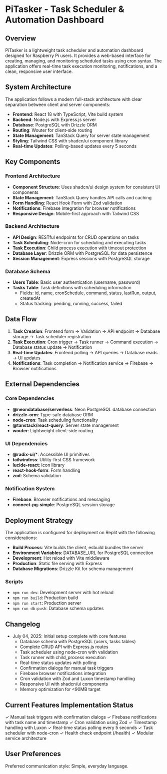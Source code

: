 # PiTasker - Task Scheduler & Automation Dashboard

## Overview

PiTasker is a lightweight task scheduler and automation dashboard designed for Raspberry Pi users. It provides a web-based interface for creating, managing, and monitoring scheduled tasks using cron syntax. The application offers real-time task execution monitoring, notifications, and a clean, responsive user interface.

## System Architecture

The application follows a modern full-stack architecture with clear separation between client and server components:

- **Frontend**: React 18 with TypeScript, Vite build system
- **Backend**: Node.js with Express.js server
- **Database**: PostgreSQL with Drizzle ORM
- **Routing**: Wouter for client-side routing
- **State Management**: TanStack Query for server state management
- **Styling**: Tailwind CSS with shadcn/ui component library
- **Real-time Updates**: Polling-based updates every 5 seconds

## Key Components

### Frontend Architecture
- **Component Structure**: Uses shadcn/ui design system for consistent UI components
- **State Management**: TanStack Query handles API calls and caching
- **Form Handling**: React Hook Form with Zod validation
- **Notifications**: Firebase integration for browser notifications
- **Responsive Design**: Mobile-first approach with Tailwind CSS

### Backend Architecture
- **API Design**: RESTful endpoints for CRUD operations on tasks
- **Task Scheduling**: Node-cron for scheduling and executing tasks
- **Task Execution**: Child process execution with timeout protection
- **Database Layer**: Drizzle ORM with PostgreSQL for data persistence
- **Session Management**: Express sessions with PostgreSQL storage

### Database Schema
- **Users Table**: Basic user authentication (username, password)
- **Tasks Table**: Task definitions with scheduling information
  - Fields: id, name, cronSchedule, command, status, lastRun, output, createdAt
  - Status tracking: pending, running, success, failed

## Data Flow

1. **Task Creation**: Frontend form → Validation → API endpoint → Database storage → Task scheduler registration
2. **Task Execution**: Cron trigger → Task runner → Command execution → Database status update → Notification
3. **Real-time Updates**: Frontend polling → API queries → Database reads → UI updates
4. **Notifications**: Task completion → Notification service → Firebase → Browser notifications

## External Dependencies

### Core Dependencies
- **@neondatabase/serverless**: Neon PostgreSQL database connection
- **drizzle-orm**: Type-safe database ORM
- **node-cron**: Task scheduling functionality
- **@tanstack/react-query**: Server state management
- **wouter**: Lightweight client-side routing

### UI Dependencies
- **@radix-ui/***: Accessible UI primitives
- **tailwindcss**: Utility-first CSS framework
- **lucide-react**: Icon library
- **react-hook-form**: Form handling
- **zod**: Schema validation

### Notification System
- **Firebase**: Browser notifications and messaging
- **connect-pg-simple**: PostgreSQL session storage

## Deployment Strategy

The application is configured for deployment on Replit with the following considerations:

- **Build Process**: Vite builds the client, esbuild bundles the server
- **Environment Variables**: DATABASE_URL for PostgreSQL connection
- **Development**: Hot reload with Vite middleware
- **Production**: Static file serving with Express
- **Database Migrations**: Drizzle Kit for schema management

### Scripts
- `npm run dev`: Development server with hot reload
- `npm run build`: Production build
- `npm run start`: Production server
- `npm run db:push`: Database schema updates

## Changelog
- July 04, 2025: Initial setup complete with core features
  - Database schema with PostgreSQL (users, tasks tables)
  - Complete CRUD API with Express.js routes
  - Task scheduler using node-cron with validation
  - Task runner with child_process execution
  - Real-time status updates with polling
  - Confirmation dialogs for manual task triggers
  - Firebase browser notifications integration
  - Cron validation with Zod and Luxon timestamp handling
  - Responsive UI with shadcn/ui components
  - Memory optimization for <90MB target

## Current Features Implementation Status
✓ Manual task triggers with confirmation dialogs
✓ Firebase notifications with task name and timestamp
✓ Cron validation using Zod
✓ Timestamp handling with Luxon
✓ Real-time status polling every 5 seconds
✓ Task scheduler with node-cron
✓ Health check endpoint (/health)
✓ Modular service architecture

## User Preferences

Preferred communication style: Simple, everyday language.